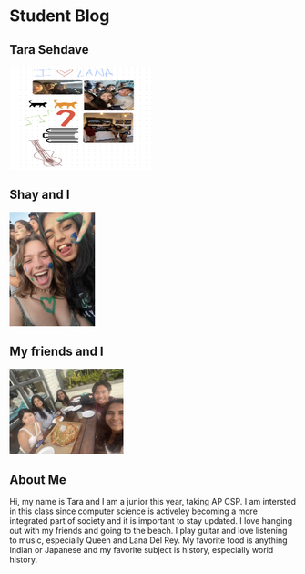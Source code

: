 # Student Blog

## Tara Sehdave

<img src="images/drawing.jpg" height="180px" width="250px"/>

## Shay and I
<img src="images/shay.png" height="200px" width="150px"/>

## My friends and I
<img src="images/friends.jpg" height="150px" width="200px"/>

## About Me
Hi, my name is Tara and I am a junior this year, taking AP CSP. I am intersted in this class since computer science is activeley becoming a more integrated part of society and it is important to stay updated. I love hanging out with my friends and going to the beach. I play guitar and love listening to music, especially Queen and Lana Del Rey. My favorite food is anything Indian or Japanese and my favorite subject is history, especially world history.

